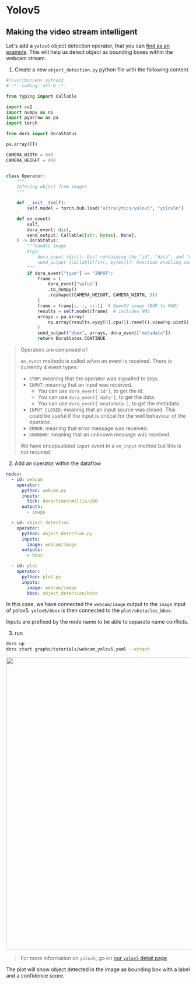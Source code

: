# Yolov5

## Making the video stream intelligent

Let's add a `yolov5` object detection operator, that you can [find as an example](https://raw.githubusercontent.com/dora-rs/dora/main/examples/python-operator-dataflow/object_detection.py). This will help us detect object as bounding boxes within the webcam stream.

1. Create a new `object_detection.py` python file with the following content

```python
#!/usr/bin/env python3
# -*- coding: utf-8 -*-

from typing import Callable

import cv2
import numpy as np
import pyarrow as pa
import torch

from dora import DoraStatus

pa.array([])

CAMERA_WIDTH = 640
CAMERA_HEIGHT = 480


class Operator:
    """
    Infering object from images
    """

    def __init__(self):
        self.model = torch.hub.load("ultralytics/yolov5", "yolov5n")

    def on_event(
        self,
        dora_event: dict,
        send_output: Callable[[str, bytes], None],
    ) -> DoraStatus:
        """Handle image
        Args:
            dora_input (dict): Dict containing the "id", "data", and "metadata"
            send_output (Callable[[str, bytes]]): Function enabling sending output back to dora.
        """
        if dora_event["type"] == "INPUT":
            frame = (
                dora_event["value"]
                .to_numpy()
                .reshape((CAMERA_HEIGHT, CAMERA_WIDTH, 3))
            )
            frame = frame[:, :, ::-1]  # OpenCV image (BGR to RGB)
            results = self.model(frame)  # includes NMS
            arrays = pa.array(
                np.array(results.xyxy[0].cpu()).ravel().view(np.uint8)
            )
            send_output("bbox", arrays, dora_event["metadata"])
            return DoraStatus.CONTINUE
```

> Operators are composed of:
>
> `on_event` methods is called when an event is received. 
> There is currently 4 event types:
> - `STOP`: meaning that the operator was signalled to stop.
> - `INPUT`: meannig that an input was received.
>   - You can use `dora_event['id']`, to get the id. 
>   - You can use `dora_event['data']`, to get the data. 
>   - You can use `dora_event['meatadata']`, to get the metadata.
> - `INPUT_CLOSED`: meannig that an input source was closed. This could be useful if the input is critical for the well behaviour of the operator.
> - `ERROR`: meaning that error message was received.
> - `UNKNOWN`: meaning that an unknown message was received.
>
> We have encapsulated `input` event in a `on_input` method but this is not required.

2. Add an operator within the dataflow

```yaml {10-16}
nodes:
  - id: webcam
    operator:
      python: webcam.py
      inputs:
        tick: dora/timer/millis/100
      outputs:
        - image

  - id: object_detection
    operator:
      python: object_detection.py
      inputs:
        image: webcam/image
      outputs:
        - bbox

  - id: plot
    operator:
      python: plot.py
      inputs:
        image: webcam/image
        bbox: object_detection/bbox
```

In this case, we have connected the `webcam/image` output to the `image` input of yolov5. `yolov5/bbox` is then connected to the `plot/obstacles_bbox`.

Inputs are prefixed by the node name to be able to separate name conflicts.

3. run

```bash
dora up
dora start graphs/tutorials/webcam_yolov5.yaml --attach
```
<p align="center">
    <img src="/img/webcam_yolov5.png" width="800"/>
</p>

> For more information on `yolov5`, go on [our `yolov5` detail page](/docs/nodes_operators/yolov5_op)

The plot will show object detected in the image as bounding box with a label and a confidence score.